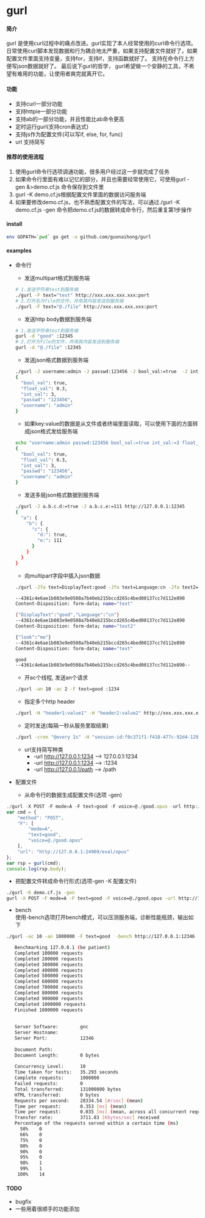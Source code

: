 # gurl

#### 简介
gurl 是使用curl过程中的痛点改进。gurl实现了本人经常使用的curl命令行选项。
日常使用curl脚本发现数据和行为耦合地太严重，如果支持配置文件就好了，如果配置文件里面支持变量，支持for，支持if，支持函数就好了。
支持在命令行上方便写json数据就好了。
最后说下gurl的哲学， gurl希望做一个安静的工具，不希望有难用的功能，让使用者爽完就离开它。

#### 功能
* 支持curl一部分功能
* 支持httpie一部分功能
* 支持ab的一部分功能，并且性能比ab命令更高
* 定时运行gurl(支持cron表达式)
* 支持js作为配置文件(可以写if, else, for, func)
* url 支持简写

#### 推荐的使用流程
1. 使用gurl命令行选项调通功能，很多用户经过这一步就完成了任务
1. 如果命令行里面有难以记忆的部分，并且也需要经常使用它，可使用gurl -gen &>demo.cf.js 命令保存到文件里
2. gurl -K demo.cf.js根据配置文件里面的数据访问服务端
3. 如果要修改demo.cf.js，也不熟悉配置文件的写法，可以通过./gurl -K demo.cf.js -gen 命令把demo.cf.js的数据转成命令行，然后重复第1步操作

#### install
```bash
env GOPATH=`pwd` go get -u github.com/guonaihong/gurl
```

#### examples
* 命令行
  * 发送multipart格式到服务端
  ```bash
  # 1.发送字符串test到服务端
  ./gurl -F text="test" http://xxx.xxx.xxx.xxx:port
  # 2.打开名为file的文件，并用其内容发送到服务端
  ./gurl -F text="@./file" http://xxx.xxx.xxx.xxx:port
  ```
  * 发送http body数据到服务端
  ```bash
  # 1.发送字符串test到服务端
  gurl -d "good" :12345
  # 2.打开为file的文件，并用其内容发送到服务端
  gurl -d "@./file" :12345
  ```
  * 发送json格式数据到服务端
  ```bash
  ./gurl -J username:admin -J passwd:123456 -J bool_val:=true  -J int_val:=3 -J float_val:=0.3 http://127.0.0.1:12345
  {
    "bool_val": true,
    "float_val": 0.3,
    "int_val": 3,
    "passwd": "123456",
    "username": "admin"
  }

  ```
  * 如果key:value的数据是从文件或者终端里面读取，可以使用下面的方面转成json格式发给服务端
  ```bash
  echo "username:admin passwd:123456 bool_val:=true int_val:=3 float_val:=0.3"|xargs -d' ' -I {} echo -J {}|xargs ./gurl -url :12345
  {
    "bool_val": true,
    "float_val": 0.3,
    "int_val": 3,
    "passwd": "123456",
    "username": "admin"
  }
  ```
  * 发送多层json格式数据到服务端
  ```bash
  ./gurl -J a.b.c.d:=true -J a.b.c.e:=111 http://127.0.0.1:12345
  {
    "a": {
      "b": {
        "c": {
          "d:": true,
          "e:": 111
        }
      }
    }
  }

  ```
  * 向multipart字段中插入json数据
  ```bash
  ./gurl -Jfa text=DisplayText:good -Jfa text=Language:cn -Jfa text2=look:me -F text=good :12345

  --4361c4e6ae1b083e9e0508a7b40eb215bccd265c4bed00137cc7d112e890
  Content-Disposition: form-data; name="text"

  {"DisplayText":"good","Language":"cn"}
  --4361c4e6ae1b083e9e0508a7b40eb215bccd265c4bed00137cc7d112e890
  Content-Disposition: form-data; name="text2"

  {"look":"me"}
  --4361c4e6ae1b083e9e0508a7b40eb215bccd265c4bed00137cc7d112e890
  Content-Disposition: form-data; name="text"

  good
  --4361c4e6ae1b083e9e0508a7b40eb215bccd265c4bed00137cc7d112e890--
  ```
  * 开ac个线程, 发送an个请求
  ```bash
  ./gurl -an 10 -ac 2 -F text=good :1234
  ```
  * 指定多个http header
  ```bash
  ./gurl -H "header1:value1" -H "header2:value2" http://xxx.xxx.xxx.xxx:port
  ```
  * 定时发送(每隔一秒从服务里取结果)
  ```bash
  ./gurl -cron "@every 1s" -H "session-id:f0c371f1-f418-477c-92d4-129c16c8e4d5" http://127.0.0.1:12345/asr/result
  ```
  * url支持简写种类
    * -url http://127.0.0.1:1234 --> 127.0.0.1:1234
    * -url http://127.0.0.1:1234 --> :1234
    * -url http://127.0.0.1/path --> /path


 * 配置文件
   * 从命令行的数据生成配置文件(选项 -gen)
  ```js
  ./gurl -X POST -F mode=A -F text=good -F voice=@./good.opus -url http://127.0.0.1:24909/eval/opus -gen &>demo.cf.js 
  var cmd = {
      "method": "POST",
      "F": [
          "mode=A",
          "text=good",
          "voice=@./good.opus"
      ],
      "url": "http://127.0.0.1:24909/eval/opus"
  };
  var rsp = gurl(cmd);
  console.log(rsp.body);
  ```
  * 把配置文件转成命令行形式(选项-gen -K 配置文件)
  ```bash
  ./gurl -K demo.cf.js -gen
  gurl -X POST -F mode=A -F text=good -F voice=@./good.opus -url http://127.0.0.1:24909/eval/opus
  ```
 * bench  
 使用-bench选项打开bench模式，可以压测服务端，诊断性能瓶颈，输出如下 
 ```bash
 ./gurl -ac 10 -an 1000000 -F text=good  -bench http://127.0.0.1:12346 
 
    Benchmarking 127.0.0.1 (be patient)
    Completed 100000 requests
    Completed 200000 requests
    Completed 300000 requests
    Completed 400000 requests
    Completed 500000 requests
    Completed 600000 requests
    Completed 700000 requests
    Completed 800000 requests
    Completed 900000 requests
    Completed 1000000 requests
    Finished 1000000 requests
    
    
    Server Software:        gnc
    Server Hostname:        
    Server Port:            12346
    
    Document Path:          
    Document Length:        0 bytes
    
    Concurrency Level:      10
    Time taken for tests:   35.293 seconds
    Complete requests:      1000000
    Failed requests:        0
    Total transferred:      131000000 bytes
    HTML transferred:       0 bytes
    Requests per second:    28334.54 [#/sec] (mean)
    Time per request:       0.353 [ms] (mean)
    Time per request:       0.035 [ms] (mean, across all concurrent requests)
    Transfer rate:          3711.83 [Kbytes/sec] received
    Percentage of the requests served within a certain time (ms)
      50%    0
      66%    0
      75%    0
      80%    0
      90%    0
      95%    0
      98%    1
      99%    1
     100%    14

 ```
#### TODO
* bugfix
* 一些用着很顺手的功能添加
